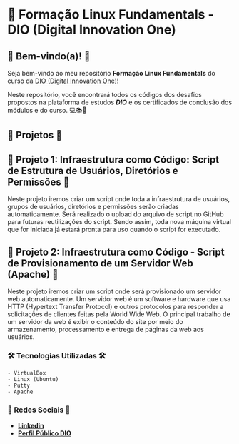 # 🚀 Formação Linux Fundamentals - DIO (Digital Innovation One)

## 🎉 Bem-vindo(a)! 🎉

  Seja bem-vindo ao meu repositório **Formação Linux Fundamentals** do curso da [DIO (Digital Innovation One)](https://www.dio.me)!

  Neste repositório, você encontrará todos os códigos dos desafios propostos na plataforma de estudos **_DIO_** e os certificados de conclusão dos módulos e do curso. 💻📚📜


## 📂 Projetos 📂

## 📝 Projeto 1: Infraestrutura como Código: Script de Estrutura de Usuários, Diretórios e Permissões 📝
  Neste projeto iremos criar um script onde toda a infraestrutura de usuários, grupos de usuários, diretórios e permissões serão criadas automaticamente. Será realizado o upload do arquivo de script no GitHub para futuras reutilizações do script. Sendo assim, toda nova máquina virtual que for iniciada já estará pronta para uso quando o script for executado.

## 📝 Projeto 2: Infraestrutura como Código - Script de Provisionamento de um Servidor Web (Apache) 📝
  Neste projeto iremos criar um script onde será provisionado um servidor web automaticamente. Um servidor web é um software e hardware que usa HTTP (Hypertext Transfer Protocol) e outros protocolos para responder a solicitações de clientes feitas pela World Wide Web. O principal trabalho de um servidor da web é exibir o conteúdo do site por meio do armazenamento, processamento e entrega de páginas da web aos usuários.

### 🛠️ Tecnologias Utilizadas 🛠️
    - VirtualBox
    - Linux (Ubuntu)
    - Putty
    - Apache


### 📧 Redes Sociais 📧

- **[Linkedin](https://www.linkedin.com/in/adslustosa/)**
- **[Perfil Público DIO](https://www.dio.me/users/asdlustosa)**

